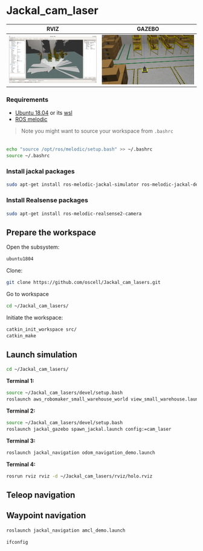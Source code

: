 # Jackal_cam_laser

| RVIZ | GAZEBO |
|:-:|:-:|
| <img src="assets/RVIZ_IMAGE.png" width="400"> | <img src="assets/GAZEBO_IMAGE.png" width="400"> |



### Requirements

- [Ubuntu 18.04](https://releases.ubuntu.com/18.04/) or its [wsl](https://ubuntu.com/tutorials/install-ubuntu-on-wsl2-on-windows-10#1-overview)
- [ROS melodic](https://wiki.ros.org/melodic/Installation/Ubuntu) 

> Note you might want to source your workspace from `.bashrc`



```bash

echo "source /opt/ros/melodic/setup.bash" >> ~/.bashrc
source ~/.bashrc
```

### Install jackal packages

```bash
sudo apt-get install ros-melodic-jackal-simulator ros-melodic-jackal-desktop ros-melodic-jackal-navigation -y
```

### Install Realsense packages

```bash
sudo apt-get install ros-melodic-realsense2-camera
```

## Prepare the workspace
Open the subsystem:

```bash
ubuntu1804
```

Clone: 

```bash
git clone https://github.com/oscell/Jackal_cam_lasers.git
```

Go to workspace

```bash
cd ~/Jackal_cam_lasers/
```

Initiate the workspace:

```bash
catkin_init_workspace src/
catkin_make
```
## Launch simulation

```bash
cd ~/Jackal_cam_lasers/
```

**Terminal 1:**

```bash
source ~/Jackal_cam_lasers/devel/setup.bash
roslaunch aws_robomaker_small_warehouse_world view_small_warehouse.launch
```

**Terminal 2:**
```bash
source ~/Jackal_cam_lasers/devel/setup.bash
roslaunch jackal_gazebo spawn_jackal.launch config:=cam_laser
```

**Terminal 3:**
```bash
roslaunch jackal_navigation odom_navigation_demo.launch
```

**Terminal 4:**
```bash
rosrun rviz rviz -d ~/Jackal_cam_lasers/rviz/holo.rviz
```

## Teleop navigation


## Waypoint navigation

```bash
roslaunch jackal_navigation amcl_demo.launch
```


```bash
ifconfig
```
